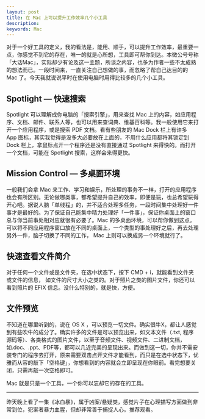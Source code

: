 ```yaml
---
layout: post
title: 在 Mac 上可以提升工作效率几个小工具
description:
keywords: Mac
---
```


对于一个好工具的定义，我的看法是，能用、顺手，可以提升工作效率，最重要一点，你感觉不到它的存在，唯一的就是心所想，工具即可帮你到达。本微公号号称「大话Mac」，实际却少有论及这一主题，所谈之内容，也多为作者一些不太成熟的想法而已。一段时间来，一直关注自己想做的事，而忽略了帮自己达目的的 Mac 了。今天我就说说平时在使用电脑时用得比较多的几个小工具。

## Spotlight — 快速搜索
Spotlight 可以理解成你电脑的「搜索引擎」，用来查找 Mac 上的内容，如应用程序、文档、邮件、联系人等，也可以用来查词典、维基百科等。我一般使用它来打开一个应用程序，或是搜索 PDF 文档。看有些朋友的 Mac Dock 栏上有许多 App 图标，其实我觉得是没多大必要放在上面的，不用什么应用都将其锁定到 Dock 栏上，拿鼠标点开一个程序还是没有直接通过 Spotlight 来得快的。而打开一个文档，可能在 Spotlight 搜索，这样会来得更快。

## Mission Control — 多桌面环境
一般我们会拿 Mac 来工作、学习和娱乐，所处理的事务不一样，打开的应用程序也会有所区别。无论做哪类事，都希望提升自己的效率，即便是玩，也总希望玩得开心吧。据说人脑「单线程」的，并不适合处理多任务，一段时间集中处理好一件事才是最好的。为了保证自己能集中精力处理好「一件事」，保证你桌面上的窗口总与你当前事处相对应就很有必要了。Mac 的多桌面环境，可以帮你做到这点。可以将不同应用程序窗口放在不同的桌面上，一个类型的事处理好之后，再去处理另外一件，脑子切换了不同的工作， Mac 上则可以换成另一个环境就行了。

## 快速查看文件简介
对于任何一个文件或是文件夹，在选中状态下，按下 CMD + i，就能看到文件夹或文件的信息， 如文件的尺寸大小之类的。对于照片之类的图片文件，你还可以看到照片的 EFIX 信息。没什么特别的，就是快，方便。

## 文件预览
不知道在哪里听到的，说在 OS X ，可以预览一切文件。确实很牛X，都让人感觉到有些吹牛的成分了。确实许多的文件是可以预览出来，如文本文件（.txt, 程序源码等）、各类格式的图片文件，以至于音频文件、视频文件、二进制文档，如.doc、.ppt、PDF等，都可以几近完美的呈现出来。而做到这一切，你并不需安装专门的程序去打开，原来需要双击点开文件才能看到，而只是在选中状态下，优雅而从容的敲下「空格键」，你想看到的内容就会立即呈现在你眼前。看完想要关闭，只需再敲一次空格即可。

Mac 就是只是一个工具，一个你可以忘却它的存在的工具。

----
昨天晚上看了一集《冰血暴》，属于凶案/悬疑类，感觉片子在心理描写方面做到非常到位，犯案者暴力血腥，但却非常善于捕捉人心。推荐观看。
